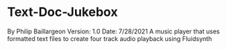 # Text-Doc-Jukebox
By Philip Baillargeon
Version: 1.0
Date: 7/28/2021
A music player that uses formatted text files to create four track audio playback using Fluidsynth
